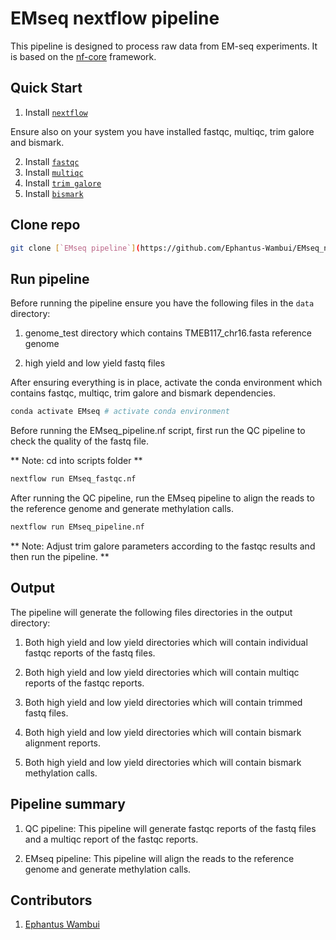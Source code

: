 # EMseq nextflow pipeline

This pipeline is designed to process raw data from EM-seq experiments. It is based on the [nf-core](https://nf-co.re/) framework.

## Quick Start

1. Install [`nextflow`](https://www.nextflow.io/docs/latest/getstarted.html#installation)

Ensure also on your system you have installed fastqc, multiqc, trim galore and bismark.

2. Install [`fastqc`](https://www.bioinformatics.babraham.ac.uk/projects/fastqc/)
3. Install [`multiqc`](https://multiqc.info/)
4. Install [`trim galore`](https://www.bioinformatics.babraham.ac.uk/projects/trim_galore/)
5. Install [`bismark`](https://www.bioinformatics.babraham.ac.uk/projects/bismark/)

## Clone repo

```bash
git clone [`EMseq pipeline`](https://github.com/Ephantus-Wambui/EMseq_nextflow_pipeline.git)
```

## Run pipeline

Before running the pipeline ensure you have the following files in the `data` directory:

1. genome_test directory which contains TMEB117_chr16.fasta reference genome

2. high yield and low yield fastq files

After ensuring everything is in place, activate the conda environment which contains fastqc, multiqc, trim galore and bismark dependencies.

```bash
conda activate EMseq # activate conda environment
```

Before running the EMseq_pipeline.nf script, first run the QC pipeline to check the quality of the fastq file.

** Note: cd into scripts folder **

```bash
nextflow run EMseq_fastqc.nf
```

After running the QC pipeline, run the EMseq pipeline to align the reads to the reference genome and generate methylation calls.

```bash
nextflow run EMseq_pipeline.nf
```
** Note: Adjust trim galore parameters according to the fastqc results and then run the pipeline. **

## Output

The pipeline will generate the following files directories in the output directory:

1. Both high yield and low yield directories which will contain individual fastqc reports of the fastq files.

2. Both high yield and low yield directories which will contain multiqc reports of the fastqc reports.

3. Both high yield and low yield directories which will contain trimmed fastq files.

4. Both high yield and low yield directories which will contain bismark alignment reports.

5. Both high yield and low yield directories which will contain bismark methylation calls.

## Pipeline summary

1. QC pipeline: This pipeline will generate fastqc reports of the fastq files and a multiqc report of the fastqc reports.

2. EMseq pipeline: This pipeline will align the reads to the reference genome and generate methylation calls.

## Contributors

1. [Ephantus Wambui](https://github.com/Ephantus-Wambui/)
